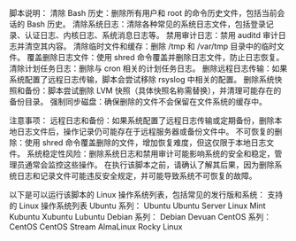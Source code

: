 脚本说明：
清除 Bash 历史：删除所有用户和 root 的命令历史文件，包括当前会话的 Bash 历史。
清除系统日志：清除各种常见的系统日志文件，包括登录记录、认证日志、内核日志、系统消息日志等。
禁用审计日志：禁用 auditd 审计日志并清空其内容。
清除临时文件和缓存：删除 /tmp 和 /var/tmp 目录中的临时文件。
覆盖删除日志文件：使用 shred 命令覆盖并删除日志文件，防止日志恢复。
清除计划任务日志：删除与 cron 相关的计划任务日志。
删除远程日志传输：如果系统配置了远程日志传输，脚本会尝试移除 rsyslog 中相关的配置。
删除系统快照和备份：脚本尝试删除 LVM 快照（具体快照名称需替换），并清理可能存在的备份目录。
强制同步磁盘：确保删除的文件不会保留在文件系统的缓存中。

注意事项：
远程日志和备份：如果系统配置了远程日志传输或定期备份，删除本地日志文件后，操作记录仍可能存在于远程服务器或备份文件中。
不可恢复的删除：使用 shred 命令覆盖删除的文件，增加恢复难度，但这仅限于本地日志文件。
系统稳定性风险：删除系统日志和禁用审计可能影响系统的安全和稳定，管理员通常会监控这些操作。
在执行该脚本之前，请确认了解其后果，因为删除系统日志和记录文件可能违反安全规定，并可能导致系统不可恢复的故障。


以下是可以运行该脚本的 Linux 操作系统列表，包括常见的发行版和系统：
支持的 Linux 操作系统列表
Ubuntu 系列：
Ubuntu
Ubuntu Server
Linux Mint
Kubuntu
Xubuntu
Lubuntu
Debian 系列：
Debian
Devuan
CentOS 系列：
CentOS
CentOS Stream
AlmaLinux
Rocky Linux
